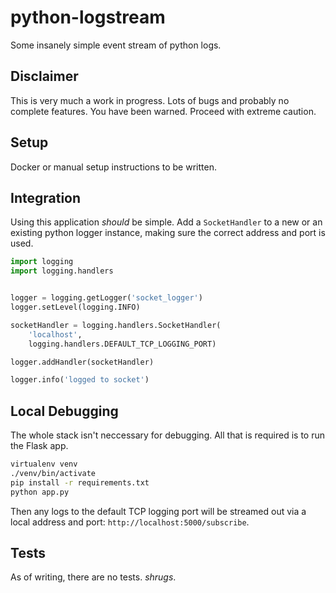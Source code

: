 python-logstream
================

Some insanely simple event stream of python logs.

## Disclaimer

This is very much a work in progress. Lots of bugs and probably no complete
features. You have been warned. Proceed with extreme caution.

## Setup

Docker or manual setup instructions to be written.

## Integration

Using this application _should_ be simple. Add a `SocketHandler` to a new or an
existing python logger instance, making sure the correct address and port
is used.

```python
import logging
import logging.handlers


logger = logging.getLogger('socket_logger')
logger.setLevel(logging.INFO)

socketHandler = logging.handlers.SocketHandler(
    'localhost',
    logging.handlers.DEFAULT_TCP_LOGGING_PORT)

logger.addHandler(socketHandler)

logger.info('logged to socket')
```

## Local Debugging

The whole stack isn't neccessary for debugging. All that is required is to
run the Flask app.

```bash
virtualenv venv
./venv/bin/activate
pip install -r requirements.txt
python app.py
```

Then any logs to the default TCP logging port will be streamed out via a
local address and port: `http://localhost:5000/subscribe`.

## Tests

As of writing, there are no tests. _shrugs_.
